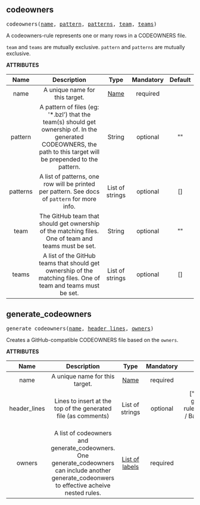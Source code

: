 <!-- Generated with Stardoc: http://skydoc.bazel.build -->

<a name="#codeowners"></a>

## codeowners

<pre>
codeowners(<a href="#codeowners-name">name</a>, <a href="#codeowners-pattern">pattern</a>, <a href="#codeowners-patterns">patterns</a>, <a href="#codeowners-team">team</a>, <a href="#codeowners-teams">teams</a>)
</pre>


A codeowners-rule represents one or many rows in a CODEOWNERS file.

`team` and `teams` are mutually exclusive.
`pattern` and `patterns` are mutually exclusive.


**ATTRIBUTES**


| Name  | Description | Type | Mandatory | Default |
| :-------------: | :-------------: | :-------------: | :-------------: | :-------------: |
| name |  A unique name for this target.   | <a href="https://bazel.build/docs/build-ref.html#name">Name</a> | required |  |
| pattern |  A pattern of files (eg: '*.bzl') that the team(s) should get ownership of. In the generated CODEOWNERS, the path to this target will be prepended to the pattern.   | String | optional | "" |
| patterns |  A list of patterns, one row will be printed per pattern. See docs of <code>pattern</code> for more info.   | List of strings | optional | [] |
| team |  The GitHub team that should get ownership of the matching files. One of team and teams must be set.   | String | optional | "" |
| teams |  A list of the GitHub teams that should get ownership of the matching files. One of team and teams must be set.   | List of strings | optional | [] |


<a name="#generate_codeowners"></a>

## generate_codeowners

<pre>
generate_codeowners(<a href="#generate_codeowners-name">name</a>, <a href="#generate_codeowners-header_lines">header_lines</a>, <a href="#generate_codeowners-owners">owners</a>)
</pre>


Creates a GitHub-compatible CODEOWNERS file based on the `owners`.


**ATTRIBUTES**


| Name  | Description | Type | Mandatory | Default |
| :-------------: | :-------------: | :-------------: | :-------------: | :-------------: |
| name |  A unique name for this target.   | <a href="https://bazel.build/docs/build-ref.html#name">Name</a> | required |  |
| header_lines |  Lines to insert at the top of the generated file (as comments)   | List of strings | optional | ["This file was generated by rules_codeowners / Bazel. Don't edit it directly"] |
| owners |  A list of codeowners and generate_codeowners. One generate_codeowners can include another generate_codeonwers to effective acheive nested rules.   | <a href="https://bazel.build/docs/build-ref.html#labels">List of labels</a> | required |  |


